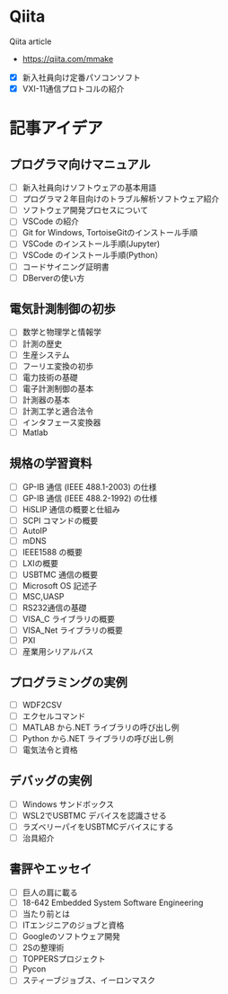 # Qiita
Qiita article
- https://qiita.com/mmake
- [x] 新入社員向け定番パソコンソフト
- [x] VXI-11通信プロトコルの紹介

# 記事アイデア
## プログラマ向けマニュアル
- [ ] 新入社員向けソフトウェアの基本用語
- [ ] プログラマ２年目向けのトラブル解析ソフトウェア紹介
- [ ] ソフトウェア開発プロセスについて
- [ ] VSCode の紹介
- [ ] Git for Windows, TortoiseGitのインストール手順
- [ ] VSCode のインストール手順(Jupyter)
- [ ] VSCode のインストール手順(Python）
- [ ] コードサイニング証明書
- [ ] DBerverの使い方
## 電気計測制御の初歩
- [ ] 数学と物理学と情報学
- [ ] 計測の歴史
- [ ] 生産システム
- [ ] フーリエ変換の初歩
- [ ] 電力技術の基礎
- [ ] 電子計測制御の基本
- [ ] 計測器の基本
- [ ] 計測工学と適合法令
- [ ] インタフェース変換器
- [ ] Matlab
## 規格の学習資料
- [ ] GP-IB 通信 (IEEE 488.1-2003) の仕様
- [ ] GP-IB 通信 (IEEE 488.2-1992) の仕様
- [ ] HiSLIP 通信の概要と仕組み
- [ ] SCPI コマンドの概要
- [ ] AutoIP
- [ ] mDNS
- [ ] IEEE1588 の概要
- [ ] LXIの概要
- [ ] USBTMC 通信の概要
- [ ] Microsoft OS 記述子
- [ ] MSC,UASP
- [ ] RS232通信の基礎
- [ ] VISA_C ライブラリの概要
- [ ] VISA_Net ライブラリの概要
- [ ] PXI
- [ ] 産業用シリアルバス
## プログラミングの実例
- [ ] WDF2CSV
- [ ] エクセルコマンド
- [ ] MATLAB から.NET ライブラリの呼び出し例
- [ ] Python から.NET ライブラリの呼び出し例
- [ ] 電気法令と資格
## デバッグの実例
- [ ] Windows サンドボックス
- [ ] WSL2でUSBTMC デバイスを認識させる
- [ ] ラズベリーパイをUSBTMCデバイスにする
- [ ] 治具紹介
## 書評やエッセイ
- [ ] 巨人の肩に載る
- [ ] 18-642 Embedded System Software Engineering
- [ ] 当たり前とは
- [ ] ITエンジニアのジョブと資格
- [ ] Googleのソフトウェア開発
- [ ] 2Sの整理術
- [ ] TOPPERSプロジェクト
- [ ] Pycon
- [ ] スティーブジョブス、イーロンマスク
